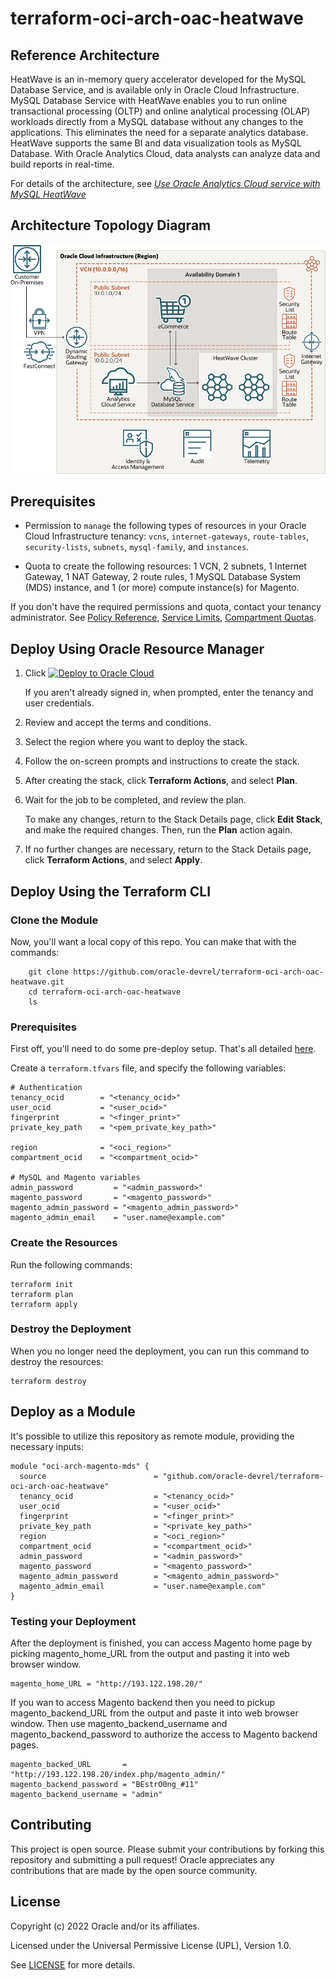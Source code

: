 # terraform-oci-arch-oac-heatwave

## Reference Architecture

HeatWave is an in-memory query accelerator developed for the MySQL Database Service, and is available only in Oracle Cloud Infrastructure. MySQL Database Service with HeatWave enables you to run online transactional processing (OLTP) and online analytical processing (OLAP) workloads directly from a MySQL database without any changes to the applications. This eliminates the need for a separate analytics database.
HeatWave supports the same BI and data visualization tools as MySQL Database. With Oracle Analytics Cloud, data analysts can analyze data and build reports in real-time.

For details of the architecture, see [_Use Oracle Analytics Cloud service with MySQL HeatWave_](https://docs.oracle.com/en/solutions/oac-with-heatwave/index.html)

## Architecture Topology Diagram

![](./images/architecture-oac-heatwave.png)

## Prerequisites

- Permission to `manage` the following types of resources in your Oracle Cloud Infrastructure tenancy: `vcns`, `internet-gateways`, `route-tables`, `security-lists`, `subnets`, `mysql-family`, and `instances`.

- Quota to create the following resources: 1 VCN, 2 subnets, 1 Internet Gateway, 1 NAT Gateway, 2 route rules, 1 MySQL Database System (MDS) instance, and 1 (or more) compute instance(s) for Magento.

If you don't have the required permissions and quota, contact your tenancy administrator. See [Policy Reference](https://docs.cloud.oracle.com/en-us/iaas/Content/Identity/Reference/policyreference.htm), [Service Limits](https://docs.cloud.oracle.com/en-us/iaas/Content/General/Concepts/servicelimits.htm), [Compartment Quotas](https://docs.cloud.oracle.com/iaas/Content/General/Concepts/resourcequotas.htm).

## Deploy Using Oracle Resource Manager

1. Click [![Deploy to Oracle Cloud](https://oci-resourcemanager-plugin.plugins.oci.oraclecloud.com/latest/deploy-to-oracle-cloud.svg)](https://cloud.oracle.com/resourcemanager/stacks/create?region=home&zipUrl=https://github.com/oracle-devrel/terraform-oci-arch-oac-heatwave/releases/latest/download/terraform-oci-arch-oac-heatwave-stack-latest.zip)


    If you aren't already signed in, when prompted, enter the tenancy and user credentials.

2. Review and accept the terms and conditions.

3. Select the region where you want to deploy the stack.

4. Follow the on-screen prompts and instructions to create the stack.

5. After creating the stack, click **Terraform Actions**, and select **Plan**.

6. Wait for the job to be completed, and review the plan.

    To make any changes, return to the Stack Details page, click **Edit Stack**, and make the required changes. Then, run the **Plan** action again.

7. If no further changes are necessary, return to the Stack Details page, click **Terraform Actions**, and select **Apply**. 

## Deploy Using the Terraform CLI

### Clone the Module

Now, you'll want a local copy of this repo. You can make that with the commands:

```
    git clone https://github.com/oracle-devrel/terraform-oci-arch-oac-heatwave.git
    cd terraform-oci-arch-oac-heatwave
    ls
```

### Prerequisites
First off, you'll need to do some pre-deploy setup.  That's all detailed [here](https://github.com/cloud-partners/oci-prerequisites).

Create a `terraform.tfvars` file, and specify the following variables:

```
# Authentication
tenancy_ocid        = "<tenancy_ocid>"
user_ocid           = "<user_ocid>"
fingerprint         = "<finger_print>"
private_key_path    = "<pem_private_key_path>"

region              = "<oci_region>"
compartment_ocid    = "<compartment_ocid>"

# MySQL and Magento variables
admin_password         = "<admin_password>"
magento_password       = "<magento_password>"
magento_admin_password = "<magento_admin_password>"
magento_admin_email    = "user.name@example.com"

````

### Create the Resources
Run the following commands:

    terraform init
    terraform plan
    terraform apply

### Destroy the Deployment
When you no longer need the deployment, you can run this command to destroy the resources:

    terraform destroy

## Deploy as a Module
It's possible to utilize this repository as remote module, providing the necessary inputs:

```
module "oci-arch-magento-mds" {
  source                        = "github.com/oracle-devrel/terraform-oci-arch-oac-heatwave"
  tenancy_ocid                  = "<tenancy_ocid>"
  user_ocid                     = "<user_ocid>"
  fingerprint                   = "<finger_print>"
  private_key_path              = "<private_key_path>"
  region                        = "<oci_region>"
  compartment_ocid              = "<compartment_ocid>"
  admin_password                = "<admin_password>"
  magento_password              = "<magento_password>"
  magento_admin_password        = "<magento_admin_password>"
  magento_admin_email           = "user.name@example.com"
}
```

### Testing your Deployment
After the deployment is finished, you can access Magento home page by picking magento_home_URL from the output and pasting it into web browser window.

````
magento_home_URL = "http://193.122.198.20/"
`````

If you wan to access Magento backend then you need to pickup magento_backend_URL from the output and paste it into web browser window. Then use magento_backend_username and magento_backend_password to authorize the access to Magento backend pages.

````
magento_backed_URL       = "http://193.122.198.20/index.php/magento_admin/"
magento_backend_password = "BEstrO0ng_#11"
magento_backend_username = "admin"
`````

## Contributing
This project is open source.  Please submit your contributions by forking this repository and submitting a pull request!  Oracle appreciates any contributions that are made by the open source community.

## License
Copyright (c) 2022 Oracle and/or its affiliates.

Licensed under the Universal Permissive License (UPL), Version 1.0.

See [LICENSE](LICENSE) for more details.
